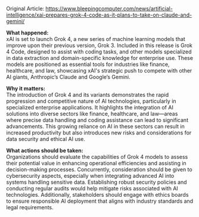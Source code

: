 Original Article: https://www.bleepingcomputer.com/news/artificial-intelligence/xai-prepares-grok-4-code-as-it-plans-to-take-on-claude-and-gemini/

**What happened:**  
xAI is set to launch Grok 4, a new series of machine learning models that improve upon their previous version, Grok 3. Included in this release is Grok 4 Code, designed to assist with coding tasks, and other models specialized in data extraction and domain-specific knowledge for enterprise use. These models are positioned as essential tools for industries like finance, healthcare, and law, showcasing xAI's strategic push to compete with other AI giants, Anthropic’s Claude and Google’s Gemini.

**Why it matters:**  
The introduction of Grok 4 and its variants demonstrates the rapid progression and competitive nature of AI technologies, particularly in specialized enterprise applications. It highlights the integration of AI solutions into diverse sectors like finance, healthcare, and law—areas where precise data handling and coding assistance can lead to significant advancements. This growing reliance on AI in these sectors can result in increased productivity but also introduces new risks and considerations for data security and ethical AI use.

**What actions should be taken:**  
Organizations should evaluate the capabilities of Grok 4 models to assess their potential value in enhancing operational efficiencies and assisting in decision-making processes. Concurrently, consideration should be given to cybersecurity aspects, especially when integrating advanced AI into systems handling sensitive data. Establishing robust security policies and conducting regular audits would help mitigate risks associated with AI technologies. Additionally, stakeholders should engage with ethics boards to ensure responsible AI deployment that aligns with industry standards and legal requirements.